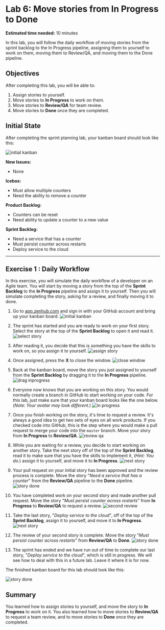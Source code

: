 # Lab 6: Move stories from In Progress to Done

**Estimated time needed:** 10 minutes

In this lab, you will follow the daily workflow of moving stories from the sprint backlog to the In Progress pipeline, assigning them to yourself to work on them, moving them to Review/QA, and moving them to the Done pipeline.

## Objectives

After completing this lab, you will be able to:

1. Assign stories to yourself.
1. Move stories to **In Progress** to work on them.
1. Move stories to **Review/QA** for team review.
1. Move stories to **Done** once they are completed.

## Initial State

After completing the sprint planning lab, your kanban board should look like this:

![initial kanban](images/lab6-initial-kanban-board.png)

**New Issues:**

- None

**Icebox:**

- Must allow multiple counters
- Need the ability to remove a counter

**Product Backlog:**

- Counters can be reset
- Need ability to update a counter to a new value

**Sprint Backlog:**

- Need a service that has a counter
- Must persist counter across restarts
- Deploy service to the cloud

---

## Exercise 1 : Daily Workflow

In this exercise, you will simulate the daily workflow of a developer on an Agile team. You will start by moving a story from the top of the **Sprint Backlog** to the **In Progress** pipeline and assign it to yourself. Then you will simulate completing the story, asking for a review, and finally moving it to done.

1. Go to [app.zenhub.com](http://app.zenhub.com) and sign in with your GitHub account and bring up your kanban board.
    ![initial kanban](images/lab6-initial-kanban-board.png)

1. The sprint has started and you are ready to work on your first story. Select the story at the top of the **Sprint Backlog** to open it and read it.
    ![select story](images/lab6-select-first-story.png)

1. After reading it, you decide that this is something you have the skills to work on, so you assign it to yourself.
    ![assign story](images/lab6-assign-story.png)

1. Once assigned, press the **X** to close the window.
    ![close window](images/lab6-assign-self.png)

1. Back at the kanban board, move the story you just assigned to yourself from the **Sprint Backlog** by dragging it to the **In Progress** pipeline.
    ![drag inprogress](images/lab6-drag-to-inprogress.png)

1. Everyone now knows that you are working on this story. You would normally create a branch in GitHub to start working on your code. For this lab, just make sure that your kanban board looks like the one below. (*Note: Your avatar may look different.*)
    ![in progress](images/lab6-first-story-inprogress.png)

1. Once you finish working on the story, it's time to request a review. It's always a good idea to get two sets of eyes on all work products. If you checked code into GitHub, this is the step where you would make a pull request to merge your code into the `master` branch. Move your story from **In Progress** to **Review/QA**.
    ![review qa](images/lab6-first-story-review.png)

1. While you are waiting for a review, you decide to start working on another story. Take the next story off of the top of the **Sprint Backlog**, read it to make sure that you have the skills to implement it, (*Hint: You do.*) assign it to yourself, and move it to **In Progress**.
    ![next story](images/lab6-next-story.png)

1. Your pull request on your initial story has been approved and the review process is complete. Move the story "*Need a service that has a counter*" from the **Review/QA** pipeline to the **Done** pipeline.
    ![story done](images/lab6-first-story-done.png)

1. You have completed work on your second story and made another pull request. Move the story "*Must persist counter across restarts*" from **In Progress** to **Review/QA** to request a review.
    ![second review](images/lab6-second-story-review.png)

1. Take the last story, "*Deploy service to the cloud*", off of the top of the **Sprint Backlog**, assign it to yourself, and move it to **In Progress**.
    ![next story](images/lab6-last-story-inprogress.png)

1. The review of your second story is complete. Move the story "*Must persist counter across restarts*" from **Review/QA** to **Done**.
    ![story done](images/lab6-second-story-done.png)

1. The sprint has ended and we have run out of time to complete our last story, "*Deploy service to the cloud*", which is still in progress. We will see how to deal with this in a future lab. Leave it where it is for now.

The finished kanban board for this lab should look like this:

![story done](images/lab6-finished-kanban.png)

## Summary

You learned how to assign stories to yourself, and move the story to **In Progress** to work on it. You also learned how to move stories to **Review/QA** to request a team review, and to move stories to **Done** once they are completed.
